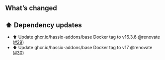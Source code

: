 ## What’s changed

## ⬆️ Dependency updates

- ⬆️ Update ghcr.io/hassio-addons/base Docker tag to v16.3.6 @renovate ([#29](https://github.com/hassio-addons/addon-lidarr/pull/29))
- ⬆️ Update ghcr.io/hassio-addons/base Docker tag to v17 @renovate ([#30](https://github.com/hassio-addons/addon-lidarr/pull/30))
